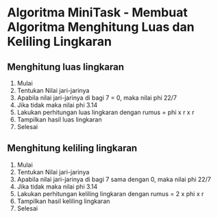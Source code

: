 # Algoritma MiniTask - Membuat Algoritma Menghitung Luas dan Keliling Lingkaran

## Menghitung luas lingkaran
1. Mulai
2. Tentukan Nilai jari-jarinya
3. Apabila nilai jari-jarinya di bagi 7 = 0, maka nilai phi 22/7
4. Jika tidak maka nilai phi 3.14
5. Lakukan perhitungan luas lingkaran dengan rumus = phi x r x r
6. Tampilkan hasil luas lingkaran    
7. Selesai

## Menghitung keliling lingkaran
1. Mulai
2. Tentukan Nilai jari-jarinya
3. Apabila nilai jari-jarinya di bagi 7 sama dengan 0, maka nilai phi 22/7
4. Jika tidak maka nilai phi 3.14
5. Lakukan perhitungan keliling lingkaran dengan rumus = 2 x phi x r
6. Tampilkan hasil keliling lingkaran    
7. Selesai


